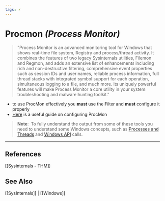 ```yaml
---
tags: ⚡
---
```


# Procmon *(Process Monitor)*

> "Process Monitor is an advanced monitoring tool for Windows that shows real-time file system, Registry and process/thread activity. It combines the features of two legacy Sysinternals utilities, Filemon and Regmon, and adds an extensive list of enhancements including rich and non-destructive filtering, comprehensive event properties such as session IDs and user names, reliable process information, full thread stacks with integrated symbol support for each operation, simultaneous logging to a file, and much more. Its uniquely powerful features will make Process Monitor a core utility in your system troubleshooting and malware hunting toolkit."


- to use ProcMon effectively you **must** use the Filter and **must** configure it properly
- [Here](https://adamtheautomator.com/procmon/) is a useful guide on configuring ProcMon

> **Note**:  To fully understand the output from some of these tools you need to understand some Windows concepts, such as [Processes and Threads](https://docs.microsoft.com/en-us/windows/win32/procthread/about-processes-and-threads) and [Windows API](https://docs.microsoft.com/en-us/windows/win32/apiindex/windows-api-list) calls.

---

## References
[[Sysinternals - THM]]

## See Also
[[SysInternals]] | [[Windows]]

